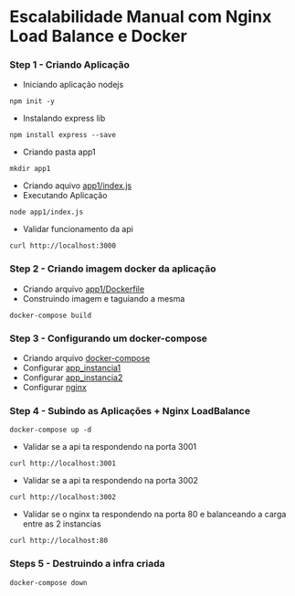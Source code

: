 # Escalabilidade Manual com Nginx Load Balance e Docker

### Step 1 - Criando Aplicação
* Iniciando aplicação nodejs
```
npm init -y
```
* Instalando express lib
```
npm install express --save
```
* Criando pasta app1
```
mkdir app1
```
* Criando aquivo [app1/index.js](./app1/index.js)
* Executando Aplicação
```
node app1/index.js
```
* Validar funcionamento da api
```
curl http://localhost:3000
```

### Step 2 - Criando imagem docker da aplicação
* Criando arquivo [app1/Dockerfile](./app1/Dockerfile)
* Construindo imagem e taguiando a mesma
```
docker-compose build
```

### Step 3 - Configurando um docker-compose
* Criando arquivo [docker-compose](./docker-compose.yaml)
* Configurar [app_instancia1](./docker-compose.yaml)
* Configurar [app_instancia2](./docker-compose.yaml)
* Configurar [nginx](./docker-compose.yaml)

### Step 4 - Subindo as Aplicações + Nginx LoadBalance
```
docker-compose up -d
```

* Validar se a api ta respondendo na porta 3001
```
curl http://localhost:3001
```
* Validar se a api ta respondendo na porta 3002
```
curl http://localhost:3002
```
* Validar se o nginx ta respondendo na porta 80 e balanceando a carga entre as 2 instancias
```
curl http://localhost:80
```

### Steps 5 - Destruindo a infra criada
```
docker-compose down
```